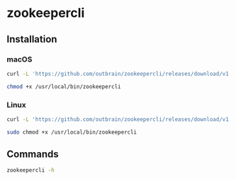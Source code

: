 # zookeepercli

## Installation

### macOS

```sh
curl -L 'https://github.com/outbrain/zookeepercli/releases/download/v1.0.12/zookeepercli-osx-darwin-binary.tar.gz' | tar -xzC /usr/local/bin
```

```sh
chmod +x /usr/local/bin/zookeepercli
```

### Linux

```sh
curl -L 'https://github.com/outbrain/zookeepercli/releases/download/v1.0.12/zookeepercli-linux-amd64-binary.tar.gz' | sudo tar -xzC /usr/local/bin
```

```sh
sudo chmod +x /usr/local/bin/zookeepercli
```

## Commands

```sh
zookeepercli -h
```
